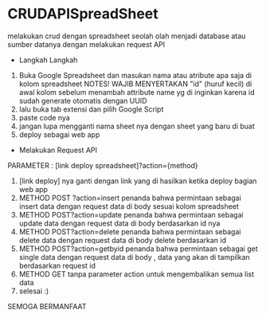 # CRUDAPISpreadSheet
melakukan crud dengan spreadsheet seolah olah menjadi database atau sumber datanya dengan melakukan request API


+ Langkah Langkah
1. Buka Google Spreadsheet dan masukan nama atau atribute apa saja di kolom spreadsheet
NOTES! WAJIB MENYERTAKAN "id" (huruf kecil) di awal kolom sebelum menambah attribute name yg di inginkan
karena id sudah generate otomatis dengan UUID
2.  lalu buka tab extensi dan pilih Google Script
3.  paste code nya
4.  jangan lupa mengganti nama sheet nya dengan sheet yang baru di buat
5.  deploy sebagai web app


+ Melakukan Request API

PARAMETER :
[link deploy spreadsheet]?action={method}

1.  [link deploy] nya ganti dengan link yang di hasilkan ketika deploy bagian web app
2.  METHOD POST ?action=insert
    penanda bahwa permintaan sebagai insert data dengan request data di body sesuai kolom spreadsheet
3.  METHOD POST?action=update
    penanda bahwa permintaan sebagai update data dengan request data di body berdasarkan id nya 
4.  METHOD POST?action=delete
    penanda bahwa permintaan sebagai delete data dengan request data di body delete berdasarkan id
5.  METHOD POST?action=getbyid
    penanda bahwa permintaan sebagai get single data dengan request data di body , data yang akan di tampilkan berdasarkan request id 
2.  METHOD GET tanpa parameter action
    untuk mengembalikan semua list data
3.  selesai :)


SEMOGA BERMANFAAT
